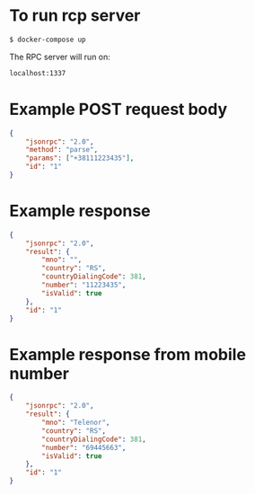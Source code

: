 # To run rcp server

```sh
$ docker-compose up
```

The RPC server will run on:

```sh
localhost:1337
```

# Example POST request body

```json
{
	"jsonrpc": "2.0",
	"method": "parse",
	"params": ["+38111223435"],
	"id": "1"
}
```

# Example response

```json
{
    "jsonrpc": "2.0",
    "result": {
        "mno": "",
        "country": "RS",
        "countryDialingCode": 381,
        "number": "11223435",
        "isValid": true
    },
    "id": "1"
}
```

# Example response from mobile number

```json
{
    "jsonrpc": "2.0",
    "result": {
        "mno": "Telenor",
        "country": "RS",
        "countryDialingCode": 381,
        "number": "69445663",
        "isValid": true
    },
    "id": "1"
}
```